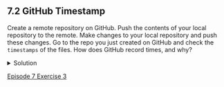 ## 7.2 GitHub Timestamp

Create a remote repository on GitHub. Push the contents of your local repository to the remote. Make changes to your local repository and push these changes. Go to the repo you just created on GitHub and check the ```timestamps``` of the files. How does GitHub record times, and why?

<details>
  <summary>
    Solution
  </summary>

  <p>
    GitHub displays timestamps in a human readable relative format (i.e. “22 hours ago” or “three weeks ago”). However, if you hover over the timestamp, you can see the exact time at which the last change to the file occurred.
  </p>
  
</details>

[Episode 7 Exercise 3](episode7_ex3.md)
